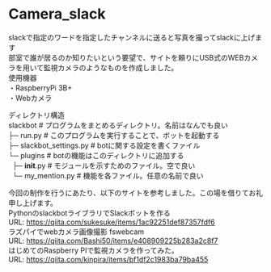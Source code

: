 # Camera_slack
slackで指定のワードを指定したチャンネルに送ると写真を撮ってslackに上げます<br>
部室で誰が居るのか知りたいという要望で、サイトを頼りにUSB式のWEBカメラを用いて監視カメラのようなものを作成しました。<br>
使用機器<br>
・RaspberryPi 3B+<br>
・Webカメラ<br>

ディレクトリ構造<br>
slackbot         # プログラムをまとめるディレクトリ。名前はなんでも良い<br>
├─ run.py        # このプログラムを実行することで、ボットを起動する<br>
├─ slackbot_settings.py   # botに関する設定を書くファイル<br>
└─ plugins                # botの機能はこのディレクトリに追加する<br>
&nbsp;&nbsp;├─ __init__.py         # モジュールを示すためのファイル。空で良い<br>
&nbsp;&nbsp;└─ my_mention.py       # 機能を各ファイル。任意の名前で良い<br>

今回の制作を行うにあたり、以下のサイトを参考しました。この場を借りてお礼申し上げます。<br>
PythonのslackbotライブラリでSlackボットを作る<br>
URL: https://qiita.com/sukesuke/items/1ac92251def87357fdf6<br>
ラズパイでwebカメラ画像撮影 fswebcam<br>
URL: https://qiita.com/Bashi50/items/e408909225b283a2c8f7<br>
はじめてのRaspberry PIで監視カメラを作ってみた。<br>
URL: https://qiita.com/kinpira/items/bf1df2c1983ba79ba455<br>
